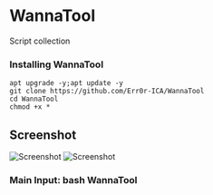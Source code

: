 # WannaTool
Script collection

### Installing WannaTool
```
apt upgrade -y;apt update -y
git clone https://github.com/Err0r-ICA/WannaTool
cd WannaTool
chmod +x *
```

## Screenshot 
![Screenshot](https://i.postimg.cc/nprf6qxr/IMG-20200425-142854-219.jpg) 
![Screenshot](https://i.postimg.cc/gGq9hsqM/IMG-20200425-142911-516.jpg) 
### Main Input: bash WannaTool
